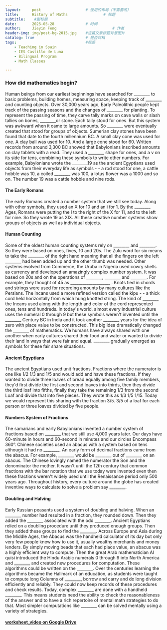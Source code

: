 ```yaml
---
layout:     post   				    # 使用的布局（不需要改）
title:      History of Maths				# 标题 
subtitle:    #副标题
date:       2025-05-28 				# 时间
author:     Jieyin Feng 						# 作者
header-img: img/post-bg-2015.jpg 	#这篇文章标题背景图片
catalog: true 						# 是否归档
tags:								#标签
    - Teaching in Spain 
    - IES Castillo de Luna
    - Bilingual Program
    - Math Classes

---
```


### How did mathematics begin?
Human beings from our earliest beginnings have searched for ________ to basic problems, building homes, measuring space, keeping track of ________ and counting objects.
Over 30,000 years ago, Early Paleolithic people kept track of the passing seasons and the changes of ________ for planting. To represent the passing of time, they carve tally marks on cave walls or slash tallies on bones, ________or stone. Each tally stood for ones. But this system was awkward when it came to large amounts. So ________ were eventually created that stood for groups of objects. Sumerian clay stones have been found that date to the fourth millennium BC. A small clay cone was used for one. A clay ball was used for 10. And a large cone stood for 60. Written records from around 3,300 BC showed that Babylonians inscribed amounts on clay tablets with a read. They used a ________ shape for ones, and a v on its side for tens, combining these symbols to write other numbers. For example, Babylonians wrote the ________19 as the ancient Egyptians used objects from their everyday life as symbols - - a rod stood for one, a cattle hobble was 10, a coiled ________ was 100, a lotus flower was a 1000 and so on. The number 19 was a cattle hobble and nine rods.

#### The Early Romans
The early Romans created a number system that we still see today. Along with other symbols, they used an X for 10 and an i for 1. By the ________ Ages, Romans were putting the I to the right of the X for 11, and to the left for nine. So they wrote 19 as XIX. All these creative number systems show groups of objects as well as individual objects. 

#### Human Counting
Some of the oldest human counting systems rely on ________ and ________. So they were based on ones, fives, 10 and 20s. The Zulu word for six means to take the ________ of the right hand meaning that all the fingers on the left ________ had been added up and the other thumb was needed. Other systems evolved from Commerce, the Uruba in Nigeria used cowry shells as currency and developed an amazingly complex number system. It was based on 20s and on the operations of ________, ________ and ________. For example, they thought of 45 as ____________________ . Knots tied in chords and strings were used for recording amounts by many cultures like the Persians. The Incans used a more refined version called the kipu - -  a thick cord held horizontally from which hung knotted string. The kind of ________ the Incans used along with the length and color of the cord represented ones, tens and hundreds. In today's world, almost every industrial culture uses the numeral 0 through 9 but these symbols weren't invented until the  ________ Century BC in India and it took another  ________ years for the idea of zero with place value to be constructed. This big idea dramatically changed the  ________ of mathematics. We humans have always shared with one another when early cultures shared their food and water or wanted to divide their land in ways that were fair and equal.  ________ gradually emerged as symbols for these fair share situations. 

#### Ancient Egyptians
The ancient Egyptians used unit fractions. Fractions where the numerator is one like 1/2 1/3 and 1/5 and would add and have these fractions. If they wanted to divide three loaves of bread equally among five family members, they'd first divide the first and second loaves into thirds, then they divide the third loaf into fifths, finally they take the remaining 1/3 from the second Loaf and divide that into five pieces. They wrote this as 1/3 1/5 1/15. Today we would represent this sharing with the fraction 3/5. 3/5 of a loaf for each person or three loaves divided by five people. 

#### Numbers System of Fractions
The samarians and early Babylonians invented a number system of fractions based on  ________ that we still use 4,000 years later. Our days have 60-minute in hours and 60-second in minutes and our circles Encompass 360°. Chinese societies used an abacus with a system based on tens although it had no  ________. An early form of decimal fractions came from the abacus. For example,  ________ would be  ________ out of  ________ on an abacus. The Chinese lovingly named the numerator the Son and the denominator the mother. It wasn't until the 12th century that common fractions with the bar notation that we use today were invented even then these fractions weren't widely used until the Renaissance period only 500 years ago. Throughout history, every culture around the globe has created inventive ways to calculate to solve a problem say  ________. 

#### Doubling and Halving
Early Russian peasants used a system of doubling and halving. When an  ________ number had resulted in a fraction, they rounded down. Then they added the  ________ associated with the odd  ________. Ancient Egyptians relied on a doubling procedure until they produced enough groups. Then they added these groups to find the  ________. Across Europe and Asia during the Middle Ages, the Abacus was the handheld calculator of its day but only very few people knew how to use it, usually wealthy merchants and money lenders. By simply moving beads that each had place value, an abacus was a highly efficient way to compute. Then the great Arab mathematician Al quisi introduced the Hindu Arabic numerals 0 through 9 into North America and  ________ and created new procedures for computation. These algorithms could be written on the  ________. Over the centuries learning the algorithms became the Hallmark of an education, as students were taught to compute long Columns of  ________, borrow and carry and do long division efficiently and reliably. They could now keep records of these procedures and check results. Today, complex  ________ are done with a handheld  ________. This means students need the ability to check the reasonableness of the answer and to have a rich repertoire of mental math strategies to do that. Most simpler computations like  ________ can be solved mentally using a variety of  strategies. 


#### [worksheet_video on Google Drive](https://drive.google.com/drive/folders/13Kh05abAFBTFAQnhu7icIQD0kuMNOigq?usp=drive_link)
